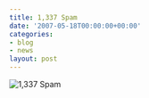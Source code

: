 ```yaml
---
title: 1,337 Spam
date: '2007-05-18T00:00:00+00:00'
categories:
- blog
- news
layout: post
---
```


<img id="image134" src="http://www.pixelhum.com/wp-content/uploads/2007/05/askimet1337.png" alt="1,337 Spam" />




